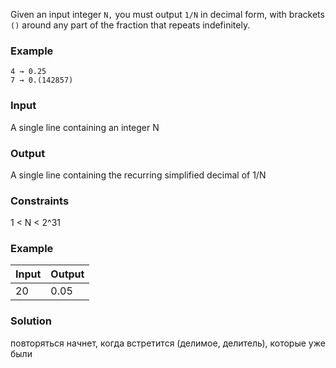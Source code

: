 Given an input integer `N,` you must output `1/N` in decimal form,
with brackets `()` around any part of the fraction that repeats indefinitely.

### Example
```
4 → 0.25
7 → 0.(142857)
```
### Input
A single line containing an integer N
### Output
A single line containing the recurring simplified decimal of 1/N
### Constraints
1 < N < 2^31
### Example

| Input | Output |
|-------|--------|
| 20    | 0.05   |


### Solution
повторяться начнет, когда встретится (делимое, делитель), которые уже были